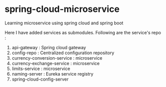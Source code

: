 # spring-cloud-microservice
Learning microservice using spring cloud and spring boot

Here I have added services as submodules. Following are the service's repo :
1. api-gateway : Spring cloud gateway
2. config-repo : Centralized configuration repository
3. currency-conversion-service : microservice
4. currency-exchange-service : microservice
5. limits-service : microservice
6. naming-server : Eureka service registry
7. spring-cloud-config-server
